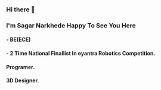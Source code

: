 ### Hi there 👋
### I'm Sagar Narkhede Happy To See You Here 
#### - BE(ECE)
#### - 2 Time National Finallist In eyantra Robotics Competition.
#### Programer.
#### 3D Designer.



<!--
**sagarnarkhede/sagarnarkhede** is a ✨ _special_ ✨ repository because its `README.md` (this file) appears on your GitHub profile.

Here are some ideas to get you started:

- 🔭 I’m currently working on ...
- 🌱 I’m currently learning ...
- 👯 I’m looking to collaborate on ...
- 🤔 I’m looking for help with ...
- 💬 Ask me about ...
- 📫 How to reach me: ...
- 😄 Pronouns: ...
- ⚡ Fun fact: ...
-->
